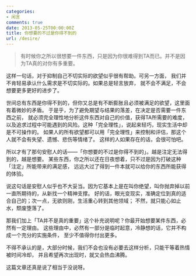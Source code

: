 ```yaml
---
categories:
- 闲言
comments: true
date: 2013-05-25T00:00:00Z
title: 你想要的不过是你得不到的
url: /desire/
---
```


> 有时候你之所以很想要一件东西，只是因为你很难得到TA而已。并不是因为TA真的对你有多重要。

这样一句话，对于抑制自己不切实际的欲望似乎很有帮助。可另一方面，
我们并不肯轻易承认什么需求是不切实际的。如果总是轻言放弃，
就不会不满足，不会想要更多更好的进步了。

世间总有东西是你得不到的，但你又总是有不断膨胀且必须被满足的欲望，这里面有着微妙的矛盾。
于是乎，为了避免期望与结果的落差，在决定是否需要一件东西之前，
就必须完全理性地分析这件东西对自己的价值，获得TA所需要的难度，
以及追求过程中可能遇到的风险。这种「完全理性」，说起来轻巧，现实生活中却是不可操作的。
如果人的所有欲望都可以用「完全理性」来控制和评估，那这个人就不会有失望、遗憾、悲伤等情绪了。
这样的人如果存在的话，会很可怕吧。

所以才有了那句安慰人的话——「你想要的不过是你得不到的」。越是注定无法得到的，越是想要。
某些东西，你之所以还在日夜想着，只不过是因为打破这种「注定」所能带来的满足感，
远远大过了得到一件本就可以给你的东西所能获得的体验。

说这句话是安慰人似乎也不大妥当。因为它基本上是在叫你绝望，叫你抛弃掉以前一直所期待的，从新找一个精神支撑。
好的话，眼光变现实，准确定位到真的适合自己的；次一点，无欲则刚，生活重心转到其他领域；
不然，就只能心如止水，颓废堕落了。

那我们加上「TA并不是真的重要」这个补充说明呢？你最开始想要某件东西，必然有一定理由。
这些理由中，必然有一部分是临时起意，冷静想的话，它并不构成一个充分的实施条件，
至少不值得你付出更多。

不得不承认的是，大部分时候，我们不会也没有必要去这样分析，只能干等着热情被时间冷却，
并且希望再次出现时，就又会热血沸腾。

这篇文章还真是说了相当于没说呀。
